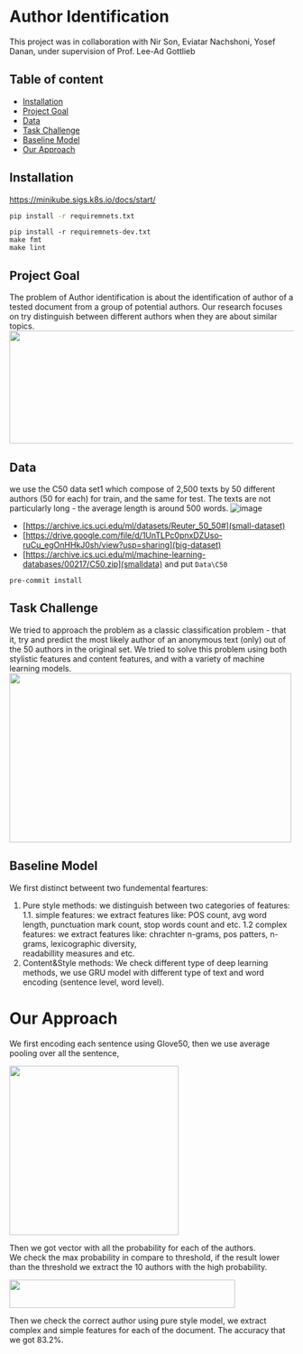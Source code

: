 # Author Identification

This project was in collaboration with Nir Son, Eviatar Nachshoni, Yosef Danan, under supervision of Prof. Lee-Ad Gottlieb

## Table of content

- [Installation](#installation)
- [Project Goal](#project-goal)
- [Data](#data)
- [Task Challenge](#task-challenge)
- [Baseline Model](#our-approach)
- [Our Approach](#our-approach)

## Installation
https://minikube.sigs.k8s.io/docs/start/
```cmd
pip install -r requiremnets.txt
```

```
pip install -r requiremnets-dev.txt
make fmt
make lint
```
## Project Goal

The problem of Author identification is about the identification of  author of a tested document from a group of potential authors.
Our research focuses on try distinguish between different authors when they are about similar topics. 
<a href="url"><img src="https://user-images.githubusercontent.com/61500507/202146367-b53f777a-40fd-4108-aa1c-3e2c291d979d.png" height="200" width="600" ></a>


## Data
we use the C50 data set1 which compose of 2,500 texts by 50 different authors (50 for each) for train, and the same for test. The texts are not particularly long - the average length is around 500 words. 
![image](https://user-images.githubusercontent.com/61500507/184867169-e786e565-33e5-4e11-b664-bac23c32ed63.png)

-  [https://archive.ics.uci.edu/ml/datasets/Reuter_50_50#](small-dataset)
- [https://drive.google.com/file/d/1UnTLPc0pnxDZUso-ruCu_egOnHHkJ0sh/view?usp=sharing](big-dataset)
- [https://archive.ics.uci.edu/ml/machine-learning-databases/00217/C50.zip](smalldata) and put `Data\C50`



`pre-commit install`

## Task Challenge

We tried to approach the problem as a classic classification problem -
that it, try and predict the most likely author of an anonymous text (only) out
of the 50 authors in the original set. We tried to solve this problem using both
stylistic features and content features, and with a variety of machine learning
models.
<a href="url"><img src="https://user-images.githubusercontent.com/61500507/202150225-fda584c2-63da-46b0-a8c6-2dd5eb500bce.png" height="300" width="500" ></a>

## Baseline Model
We first distinct betweent two fundemental feartures: 
1. Pure style methods: 
	we distinguish between two categories of 	features:
		1.1. simple features:
			 we extract features like: POS count, avg word 				 length, punctuation mark count, stop words           				count	and etc.
		1.2 complex features:
			 we extract features like: chrachter n-grams, pos 			 patters, n-grams, lexicographic diversity, 						 
			 readabillity measures and etc.
2. Content&Style methods:
	We check different type of deep learning methods, we 	use GRU model with different type of text and word 	encoding (sentence level, word level). 


# Our Approach 
We first encoding each sentence using Glove50, then we use average pooling over all the sentence,

<a href="url"><img src="https://user-images.githubusercontent.com/61500507/184868989-47c10e3a-7c86-4b88-b774-c759c2e8ae98.png" height="300" width="300" ></a>

Then we got vector with all the probability for each of the authors.  
We check the max probability in compare to threshold, if the result lower than the threshold we extract the 10 authors with the high probability.

<a href="url"><img src="https://user-images.githubusercontent.com/61500507/184871278-8e365b09-4b56-4658-b9bc-d562112f3333.png" height="50" width="400" ></a>

Then we check the correct author using pure style model, we extract complex and simple features for each of the document. The accuracy that we got 83.2%.

